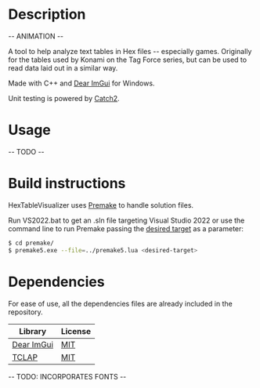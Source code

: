 # Description

-- ANIMATION -- 

A tool to help analyze text tables in Hex files -- especially games. Originally for the tables used by Konami on the Tag Force series, but can be used to read data laid out in a similar way.

Made with C++ and [Dear ImGui](https://github.com/ocornut/imgui) for Windows.

Unit testing is powered by [Catch2](https://github.com/catchorg/Catch2/).

# Usage

-- TODO --

# Build instructions

HexTableVisualizer uses [Premake](https://github.com/premake/premake-core) to handle solution files. 

Run VS2022.bat to get an .sln file targeting Visual Studio 2022 or use the command line to run Premake passing the [desired target](https://premake.github.io/docs/Using-Premake/) as a parameter:

```Bash
$ cd premake/
$ premake5.exe --file=../premake5.lua <desired-target>
```

# Dependencies

For ease of use, all the dependencies files are already included in the repository.

| Library  | License |
| ------------- | ------------- |
| [Dear ImGui](https://github.com/ocornut/imgui)  | [MIT](https://github.com/ocornut/imgui/blob/master/LICENSE.txt)  |
| [TCLAP](http://tclap.sourceforge.net/) | [MIT](http://opensource.org/licenses/mit-license.php) |

-- TODO: INCORPORATES FONTS --

